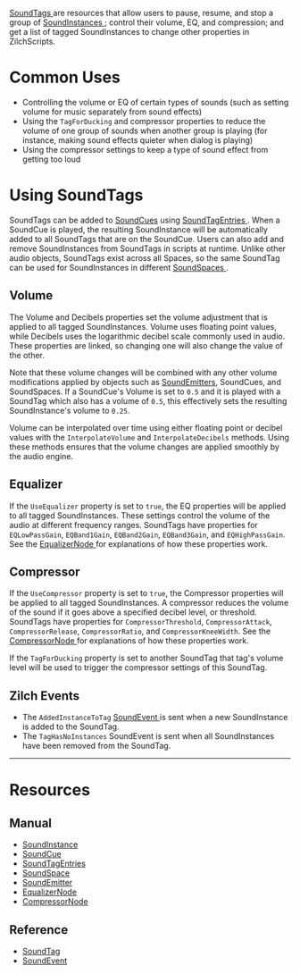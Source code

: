 [ SoundTags ](https://github.com/ArendDanielek/ZeroDocsTest/blob/master/code_reference/class_reference/soundtag.markdown) are resources that allow users to pause, resume, and stop a group of [SoundInstances ](https://github.com/ArendDanielek/ZeroDocsTest/blob/master/zero_editor_documentation/zeromanual/audio/soundinstance.markdown); control their volume, EQ, and compression; and get a list of tagged SoundInstances to change other properties in ZilchScripts. 

 # Common Uses

- Controlling the volume or EQ of certain types of sounds (such as setting volume for music separately from sound effects)
- Using the `TagForDucking` and compressor properties to reduce the volume of one group of sounds when another group is playing (for instance, making sound effects quieter when dialog is playing)
- Using the compressor settings to keep a type of sound effect from getting too loud

 # Using SoundTags

SoundTags can be added to [SoundCues](https://github.com/ArendDanielek/ZeroDocsTest/blob/master/zero_editor_documentation/zeromanual/audio/soundcue.markdown) using [SoundTagEntries ](https://github.com/ArendDanielek/ZeroDocsTest/blob/master/zero_editor_documentation/zeromanual/audio/soundcue.markdown#soundtagentries). When a SoundCue is played, the resulting SoundInstance will be automatically added to all SoundTags that are on the SoundCue. Users can also add and remove SoundInstances from SoundTags in scripts at runtime. Unlike other audio objects, SoundTags exist across all Spaces, so the same SoundTag can be used for SoundInstances in different [SoundSpaces ](https://github.com/ArendDanielek/ZeroDocsTest/blob/master/zero_editor_documentation/zeromanual/audio/soundspace.markdown). 

 ## Volume 

The Volume  and Decibels  properties set the volume adjustment that is applied to all tagged SoundInstances. Volume  uses floating point values, while Decibels  uses the logarithmic decibel scale commonly used in audio. These properties are linked, so changing one will also change the value of the other.

Note that these volume changes will be combined with any other volume modifications applied by objects such as [SoundEmitters](https://github.com/ArendDanielek/ZeroDocsTest/blob/master/zero_editor_documentation/zeromanual/audio/soundemitter.markdown), SoundCues, and SoundSpaces. If a SoundCue's Volume  is set to `0.5` and it is played with a SoundTag which also has a volume of `0.5`, this effectively sets the resulting SoundInstance's volume to `0.25`.

Volume can be interpolated over time using either floating point or decibel values with the `InterpolateVolume` and `InterpolateDecibels` methods. Using these methods ensures that the volume changes are applied smoothly by the audio engine.

 ## Equalizer

If the `UseEqualizer` property is set to `true`, the EQ properties will be applied to all tagged SoundInstances. These settings control the volume of the audio at different frequency ranges. SoundTags have properties for `EQLowPassGain`, `EQBand1Gain`, `EQBand2Gain`, `EQBand3Gain`, and `EQHighPassGain`. See the [EqualizerNode ](https://github.com/ArendDanielek/ZeroDocsTest/blob/master/zero_editor_documentation/zeromanual/audio/soundnode/equalizernode.markdown) for explanations of how these properties work.

 ## Compressor

If the `UseCompressor` property is set to `true`, the Compressor properties will be applied to all tagged SoundInstances. A compressor reduces the volume of the sound if it goes above a specified decibel level, or threshold. SoundTags have properties for `CompressorThreshold`, `CompressorAttack`, `CompressorRelease`, `CompressorRatio`, and `CompressorKneeWidth`. See the [CompressorNode ](https://github.com/ArendDanielek/ZeroDocsTest/blob/master/zero_editor_documentation/zeromanual/audio/soundnode/compressornode.markdown) for explanations of how these properties work.

If the `TagForDucking` property is set to another SoundTag that tag's volume level will be used to trigger the compressor settings of this SoundTag.

 ## Zilch Events

- The `AddedInstanceToTag` [ SoundEvent ](https://github.com/ArendDanielek/ZeroDocsTest/blob/master/code_reference/class_reference/soundevent.markdown) is sent when a new SoundInstance is added to the SoundTag.
- The `TagHasNoInstances` SoundEvent is sent when all SoundInstances have been removed from the SoundTag.

---
 # Resources

 ## Manual

- [SoundInstance ](https://github.com/ArendDanielek/ZeroDocsTest/blob/master/zero_editor_documentation/zeromanual/audio/soundinstance.markdown)
- [SoundCue ](https://github.com/ArendDanielek/ZeroDocsTest/blob/master/zero_editor_documentation/zeromanual/audio/soundcue.markdown)
- [SoundTagEntries ](https://github.com/ArendDanielek/ZeroDocsTest/blob/master/zero_editor_documentation/zeromanual/audio/soundcue.markdown#soundtagentries)
- [SoundSpace ](https://github.com/ArendDanielek/ZeroDocsTest/blob/master/zero_editor_documentation/zeromanual/audio/soundspace.markdown)
- [SoundEmitter ](https://github.com/ArendDanielek/ZeroDocsTest/blob/master/zero_editor_documentation/zeromanual/audio/soundemitter.markdown)
- [EqualizerNode ](https://github.com/ArendDanielek/ZeroDocsTest/blob/master/zero_editor_documentation/zeromanual/audio/soundnode/equalizernode.markdown)
- [CompressorNode ](https://github.com/ArendDanielek/ZeroDocsTest/blob/master/zero_editor_documentation/zeromanual/audio/soundnode/compressornode.markdown)

 ## Reference

- [ SoundTag ](https://github.com/ArendDanielek/ZeroDocsTest/blob/master/code_reference/class_reference/soundtag.markdown)
- [ SoundEvent ](https://github.com/ArendDanielek/ZeroDocsTest/blob/master/code_reference/class_reference/soundevent.markdown) 
  
  
  
  
  
  
  

 